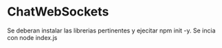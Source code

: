 # ChatWebSockets
Se deberan instalar las librerias pertinentes y ejecitar npm init -y.
Se incia con node index.js
